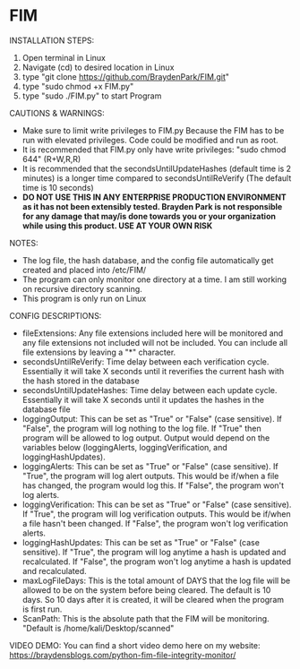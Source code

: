 # FIM
INSTALLATION STEPS:
1) Open terminal in Linux 
2) Navigate (cd) to desired location in Linux 
3) type "git clone https://github.com/BraydenPark/FIM.git"
4) type "sudo chmod +x FIM.py"
5) type "sudo ./FIM.py" to start Program

CAUTIONS & WARNINGS:
- Make sure to limit write privileges to FIM.py Because the FIM has to be run with elevated privileges. Code could be modified and run as root.
- It is recommended that FIM.py only have write privileges: "sudo chmod 644" (R+W,R,R)
- It is recommended that the secondsUntilUpdateHashes (default time is 2 minutes) is a longer time compared to secondsUntilReVerify (The default time is 10 seconds)
- **DO NOT USE THIS IN ANY ENTERPRISE PRODUCTION ENVIRONMENT as it has not been extensibly tested. Brayden Park is not responsible for any damage that may/is done towards you or your organization while using this product. USE AT YOUR OWN RISK** 

NOTES:
- The log file, the hash database, and the config file automatically get created and placed into /etc/FIM/
- The program can only monitor one directory at a time. I am still working on recursive directory scanning.
- This program is only run on Linux 

CONFIG DESCRIPTIONS:
- fileExtensions: Any file extensions included here will be monitored and any file extensions not included will not be included. You can include all file extensions by leaving a "*" character. 
- secondsUntilReVerify: Time delay between each verification cycle. Essentially it will take X seconds until it reverifies the current hash with the hash stored in the database
- secondsUntilUpdateHashes: Time delay between each update cycle. Essentially it will take X seconds until it updates the hashes in the database file
- loggingOutput: This can be set as "True" or "False" (case sensitive). If "False", the program will log nothing to the log file. If "True" then program will be allowed to log output. Output would depend on the variables below (loggingAlerts, loggingVerification, and loggingHashUpdates). 
- loggingAlerts: This can be set as "True" or "False" (case sensitive). If "True", the program will log alert outputs. This would be if/when a file has changed, the program would log this. If "False", the program won't log alerts.  
- loggingVerification: This can be set as "True" or "False" (case sensitive). If "True", the program will log verification outputs. This would be if/when a file hasn't been changed. If "False", the program won't log verification alerts. 
- loggingHashUpdates: This can be set as "True" or "False" (case sensitive). If "True", the program will log anytime a hash is updated and recalculated. If "False", the program won't log anytime a hash is updated and recalculated.
- maxLogFileDays: This is the total amount of DAYS that the log file will be allowed to be on the system before being cleared. The default is 10 days. So 10 days after it is created, it will be cleared when the program is first run. 
- ScanPath: This is the absolute path that the FIM will be monitoring. "Default is /home/kali/Desktop/scanned"

VIDEO DEMO:
You can find a short video demo here on my website: https://braydensblogs.com/python-fim-file-integrity-monitor/
